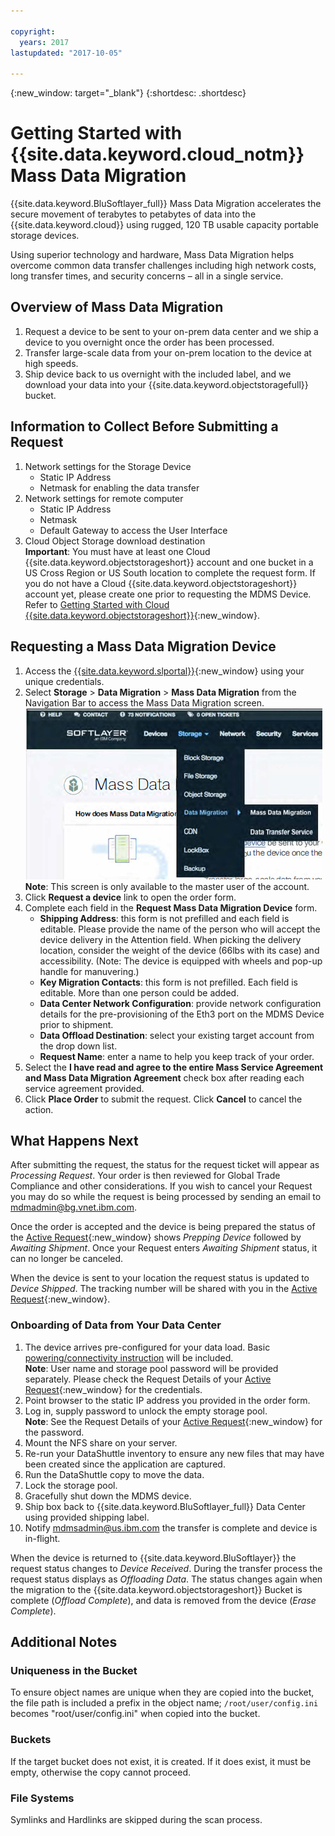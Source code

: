 ```yaml
---

copyright:
  years: 2017
lastupdated: "2017-10-05"

---
```

{:new_window: target="_blank"}
{:shortdesc: .shortdesc}

# Getting Started with {{site.data.keyword.cloud_notm}} Mass Data Migration

{{site.data.keyword.BluSoftlayer_full}} Mass Data Migration accelerates the secure movement of terabytes to petabytes of data into the {{site.data.keyword.cloud}} using rugged, 120 TB usable capacity portable storage devices.

Using superior technology and hardware, Mass Data Migration helps overcome common data transfer challenges including high network costs, long transfer times, and security concerns – all in a single service.

## Overview of Mass Data Migration

1. Request a device to be sent to your on-prem data center and we ship a device to you overnight once the order has been processed.
2. Transfer large-scale data from your on-prem location to the device at high speeds.
3. Ship device back to us overnight with the included label, and we download your data into your {{site.data.keyword.objectstoragefull}}  bucket.


## Information to Collect Before Submitting a Request

1. Network settings for the Storage Device
   - Static IP Address
   - Netmask for enabling the data transfer
2. Network settings for remote computer
   - Static IP Address
   - Netmask 
   - Default Gateway to access the User Interface
3. Cloud Object Storage download destination <br/>
   **Important**: You must have at least one Cloud {{site.data.keyword.objectstorageshort}} account and one bucket in a US Cross Region or US South location to complete the request form. If you do not have a Cloud {{site.data.keyword.objectstorageshort}} account yet, please create one prior to requesting the MDMS Device. Refer to [Getting Started with Cloud {{site.data.keyword.objectstorageshort}}](https://ibm-public-cos.github.io/crs-docs/){:new_window}.

## Requesting a Mass Data Migration Device

1. Access the [{{site.data.keyword.slportal}}](https://control.softlayer.com/){:new_window} using your unique credentials.
2. Select **Storage** > **Data Migration** > **Mass Data Migration** from the Navigation Bar to access the Mass Data Migration screen. <br/>
![Data Transfer Service option in Customer Portal Menu](/images/DTSinControlMenu.PNG) <br/>
**Note**: This screen is only available to the master user of the account. 
3. Click **Request a device** link to open the order form.
4. Complete each field in the **Request Mass Data Migration Device** form.
   - **Shipping Address**: this form is not prefilled and each field is editable. Please provide the name of the person who will accept the device delivery in the Attention field. When picking the delivery location, consider the weight of the device (66lbs with its case) and accessibility. (Note: The device is equipped with wheels and pop-up handle for manuvering.)
   - **Key Migration Contacts**: this form is not prefilled. Each field is editable. More than one person could be added. 
   - **Data Center Network Configuration**: provide network configuration details for the pre-provisioning of the Eth3 port on the MDMS Device prior to shipment.
   - **Data Offload Destination**: select your existing target account from the drop down list.
   - **Request Name**: enter a name to help you keep track of your order.
5. Select the **I have read and agree to the entire Mass Service Agreement and Mass Data Migration Agreement** check box after reading each service agreement provided.
6. Click **Place Order** to submit the request. Click **Cancel** to cancel the action.


## What Happens Next

After submitting the request, the status for the request ticket will appear as *Processing Request*. Your order is then reviewed for Global Trade Compliance and other considerations. If you wish to cancel your Request you may do so while the request is being processed by sending an email to mdmadmin@bg.vnet.ibm.com. 

Once the order is accepted and the device is being prepared the status of the [Active Request](https://control.softlayer.com/storage/mdms){:new_window} shows *Prepping Device* followed by *Awaiting Shipment*. Once your Request enters *Awaiting Shipment* status, it can no longer be canceled. 

When the device is sent to your location the request status is updated to *Device Shipped*. The tracking number will be shared with you in the [Active Request](https://control.softlayer.com/storage/mdms){:new_window}.

### Onboarding of Data from Your Data Center

1. The device arrives pre-configured for your data load. Basic [powering/connectivity instruction](user-instructions.html) will be included. <br/>
  **Note**: User name and storage pool password will be provided separately. Please check the Request Details of your [Active Request](https://control.softlayer.com/storage/mdms){:new_window} for the credentials.
2. Point browser to the static IP address you provided in the order form.
3. Log in, supply password to unlock the empty storage pool. <br/>
   **Note**: See the Request Details of your [Active Request](https://control.softlayer.com/storage/mdms){:new_window} for the password.
4. Mount the NFS share on your server.
5. Re-run your DataShuttle inventory to ensure any new files that may have been created since the application are captured.
6. Run the DataShuttle copy to move the data.
7. Lock the storage pool.
8. Gracefully shut down the MDMS device.
9. Ship box back to {{site.data.keyword.BluSoftlayer_full}} Data Center using provided shipping label.
10. Notify mdmsadmin@us.ibm.com the transfer is complete and device is in-flight.

When the device is returned to {{site.data.keyword.BluSoftlayer}} the request status changes to *Device Received*. During the transfer process the request status displays as *Offloading Data*. The status changes again when the migration to the {{site.data.keyword.objectstorageshort}} Bucket is complete (*Offload Complete*), and data is removed from the device (*Erase Complete*).

## Additional Notes

### Uniqueness in the Bucket

To ensure object names are unique when they are copied into the bucket, the file path is included a prefix in the object name;  `/root/user/config.ini` becomes "root/user/config.ini" when copied into the bucket.

### Buckets

If the target bucket does not exist, it is created.   If it does exist, it must be empty, otherwise the copy cannot proceed.  

### File Systems

Symlinks and Hardlinks are skipped during the scan process.
